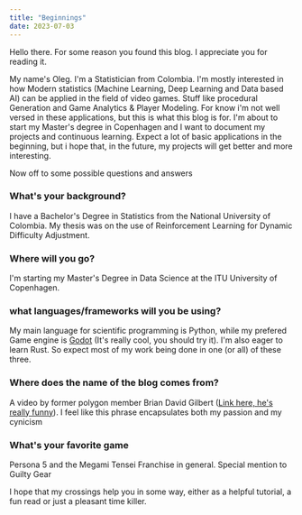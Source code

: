 ```yaml
---
title: "Beginnings"
date: 2023-07-03
---
```

Hello there. For some reason you found this blog. I appreciate you for reading it.

My name's Oleg. I'm a Statistician from Colombia. I'm mostly interested in how Modern statistics (Machine Learning, Deep Learning and Data based AI) can be applied in the field of video games. Stuff like procedural Generation and Game Analytics & Player Modeling. For know i'm not well versed in these applications, but this is what this blog is for. I'm about to start my Master's degree in Copenhagen and I want to document my projects and continuous learning. Expect a lot of basic applications in the beginning, but i hope that, in the future, my projects will get better and more interesting. 

Now off to some possible questions and answers

### What's your background?

I have a Bachelor's Degree in Statistics from the National University of Colombia. My thesis was on the use of Reinforcement Learning for Dynamic Difficulty Adjustment.

### Where will you go?

I'm starting my Master's Degree in Data Science at the ITU University of Copenhagen.

###  what languages/frameworks will you be using?

My main language for scientific programming is Python, while my prefered Game engine is [Godot](https://godotengine.org/) (It's really cool, you should try it). I'm also eager to learn Rust. So expect most of my work being done in one (or all) of these three.

### Where does the name of the blog comes from?

A video by former polygon member Brian David Gilbert ([Link here, he's really funny](https://www.youtube.com/watch?v%253DPRBCykRNqf8)). I feel like this phrase encapsulates both my passion and my cynicism

### What's your favorite game
Persona 5 and the Megami Tensei Franchise in general. Special mention to Guilty Gear


I hope that my crossings help you in some way, either as a helpful tutorial, a fun read or just a pleasant time killer.